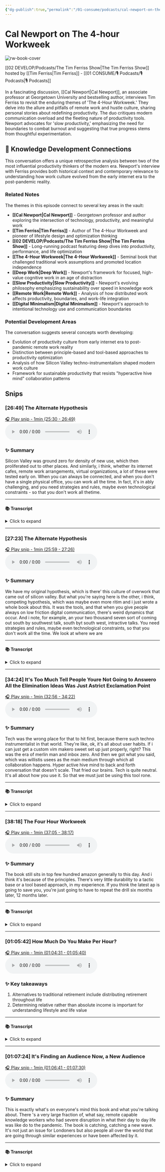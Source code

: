 ```yaml
---
{"dg-publish":true,"permalink":"/01-consume/podcasts/cal-newport-on-the-4-hour-workweek/","title":"Cal Newport on The 4-Hour Workweek","tags":["podcasts","productivity","work-life-balance","deep-work","remote-work","slow-productivity","technology-criticism"],"created":"2023-02-15","updated":"2025-07-27"}
---
```


# Cal Newport on The 4-hour Workweek

![rw-book-cover](https://images.weserv.nl/?url=https%3A%2F%2Fcontent.production.cdn.art19.com%2Fimages%2F69%2F10%2F10%2Ffb%2F691010fb-625e-4abe-993c-a57228b28dbe%2F91cb53ae0d5dbb379b9dffecf0a772593891d0d09bbe6d90ee746edbdb79e3ec75584f2ceb8260e9f675a90c05419b9b99842a76905b686f0f51c1a9d3e227ab.jpeg&w=300&h=300)

[[02 DEVELOP/Podcasts/The Tim Ferriss Show\|The Tim Ferriss Show]] hosted by [[Tim Ferriss\|Tim Ferriss]] - [[01 CONSUME/🎙️ Podcasts/🎙️ Podcasts\|🎙️ Podcasts]]

In a fascinating discussion, [[Cal Newport\|Cal Newport]], an associate professor at Georgetown University and bestselling author, interviews Tim Ferriss to revisit the enduring themes of 'The 4-Hour Workweek.' They delve into the allure and pitfalls of remote work and hustle culture, sharing personal stories about redefining productivity. The duo critiques modern communication overload and the fleeting nature of productivity tools. Newport advocates for 'slow productivity,' emphasizing the need for boundaries to combat burnout and suggesting that true progress stems from thoughtful experimentation.

## 🧠 Knowledge Development Connections

This conversation offers a unique retrospective analysis between two of the most influential productivity thinkers of the modern era. Newport's interview with Ferriss provides both historical context and contemporary relevance to understanding how work culture evolved from the early internet era to the post-pandemic reality.

### Related Notes

The themes in this episode connect to several key areas in the vault:

- **[[Cal Newport\|Cal Newport]]** - Georgetown professor and author exploring the intersection of technology, productivity, and meaningful work
- **[[Tim Ferriss\|Tim Ferriss]]** - Author of The 4-Hour Workweek and pioneer of lifestyle design and optimization thinking
- **[[02 DEVELOP/Podcasts/The Tim Ferriss Show\|The Tim Ferriss Show]]** - Long-running podcast featuring deep dives into productivity, performance, and life optimization
- **[[The 4-Hour Workweek\|The 4-Hour Workweek]]** - Seminal book that challenged traditional work assumptions and promoted location independence
- **[[Deep Work\|Deep Work]]** - Newport's framework for focused, high-value cognitive work in an age of distraction
- **[[Slow Productivity\|Slow Productivity]]** - Newport's evolving philosophy emphasizing sustainability over speed in knowledge work
- **[[Remote Work\|Remote Work]]** - Analysis of how distributed work affects productivity, boundaries, and work-life integration
- **[[Digital Minimalism\|Digital Minimalism]]** - Newport's approach to intentional technology use and communication boundaries

### Potential Development Areas

The conversation suggests several concepts worth developing:
- Evolution of productivity culture from early internet era to post-pandemic remote work reality
- Distinction between principle-based and tool-based approaches to productivity optimization
- Analysis of how Silicon Valley techno-instrumentalism shaped modern work culture
- Framework for sustainable productivity that resists "hyperactive hive mind" collaboration patterns


## Snips


### [26:49] The Alternate Hypothesis


[🎧 Play snip - 1min️ (25:30 - 26:49)](https://share.snipd.com/snip/4647d5d4-513c-4506-b033-2dd86d84aff4)
<audio controls> <source src="https://rss.art19.com/episodes/b481ac6a-1bb1-42f2-990c-a79d7aacc6d1.mp3?rss_browser=BAhJIgpTbmlwZAY6BkVU--7de01baece82063bda1cca2dc0d698735fdbe34a#t=25:30,26:49"> </audio>




### ✨ Summary
Silicon Valley was ground zero for density of new use, which then proliferated out to other places. And similarly, i think, whether its internet cafes, remote work arrangements, virtual organizations, a lot of these were tested early on. When you can always be connected, and when you don't have a single physical office, you can work all the time. In fact, it's in ably challenging, and you need strategies and rules, maybe even technological constraints - so that you don't work all thetime.


---




#### 📚 Transcript
<details>
<summary>Click to expand</summary>
<blockquote><b>Tim Ferriss</b><br/><br/>And similarly, I think whether it's internet cafes, remote work arrangements, virtual organizations, a lot of these were tested early on. And you also had people buying tools and iPhones and so on, although iPhone may have come later, with a certain density in Silicon Valley. And when you have all of those tools and you have certain cultural norms, but they're enabled by a certain pervasive technology fetish, if we look at where we are now, it's easiest way To make the point that when you can always be connected and when you don't have a single physical office, you can work all the time. And in fact, it's incredibly challenging and you need strategies and rules, maybe even technological constraints so that you don't work all the time. It bleeds over. And I think that's a byproduct of not just the culture and the narrative, although that's a big piece of it. It's also a byproduct of Silicon Valley at the time, at least being sort of ground zero for density of new tech use, which then proliferated out to other places.</blockquote><br/><blockquote><b>Cal Newport</b><br/><br/>I like this because I think it's the alternate hypothesis, and it's a hobby horse hypothesis</blockquote>
</details>



---


### [27:23] The Alternate Hypothesis


[🎧 Play snip - 1min️ (25:59 - 27:26)](https://share.snipd.com/snip/92449178-148b-47a2-a79a-aba70971ff42)
<audio controls> <source src="https://rss.art19.com/episodes/b481ac6a-1bb1-42f2-990c-a79d7aacc6d1.mp3?rss_browser=BAhJIgpTbmlwZAY6BkVU--7de01baece82063bda1cca2dc0d698735fdbe34a#t=25:59,27:26"> </audio>




### ✨ Summary
We have my original hypothesis, which is there' this culture of overwork that came out of silicon valley. But what you're saying here is the other, i think, competing hypothesis, which was maybe even more ritim and i just wrote a whole book about this. It was the tools, and that when you give people always on low friction digital communication, there's weird dynamics that occur. And i note, for example, an your two thousand seven sort of coming out south by southwest talk, south byt south west, intractive talks. You need strategies and rules, maybe even technological constraints, so that you don't work all the time. We look at where we are


---




#### 📚 Transcript
<details>
<summary>Click to expand</summary>
<blockquote><b>Tim Ferriss</b><br/><br/>We look at where we are now, it's easiest way to make the point that when you can always be connected and when you don't have a single physical office, you can work all the time. And in fact, it's incredibly challenging and you need strategies and rules, maybe even technological constraints so that you don't work all the time. It bleeds over. And I think that's a byproduct of not just the culture and the narrative, although that's a big piece of it. It's also a byproduct of Silicon Valley at the time, at least being sort of ground zero for density of new tech use, which then proliferated out to other places.</blockquote><br/><blockquote><b>Cal Newport</b><br/><br/>I like this because I think it's the alternate hypothesis, and it's a hobby horse hypothesis of mine, that the other way to understand people getting more busy, work seeming less sustainable, We have my original hypothesis, which is there's this culture of overwork that came out of Silicon Valley. But what you're saying here is the other, I think, competing hypothesis, which is maybe even more right. I mean, I just wrote a whole book about this. It was the tools. And that when you give people always on low friction digital communication, there's weird dynamics that occur. And I note, for example, in your 2007 sort of coming out South by Southwest talk, South by Southwest interactive I want to get to as sort of the core of this book's release. And I just re-listened to it. Email</blockquote>
</details>



---


### [34:24] It's Too Much Tell People Youre Not Going to Answero All the Elimination Ideas Was Just Astrict Exclamation Point


[🎧 Play snip - 1min️ (32:56 - 34:22)](https://share.snipd.com/snip/769000af-7cdd-496a-a4d4-e594639a857a)
<audio controls> <source src="https://rss.art19.com/episodes/b481ac6a-1bb1-42f2-990c-a79d7aacc6d1.mp3?rss_browser=BAhJIgpTbmlwZAY6BkVU--7de01baece82063bda1cca2dc0d698735fdbe34a#t=32:56,34:22"> </audio>




### ✨ Summary
Tech was the wrong place for that to hit first, because therre such techno instrumentalist in that world. They're like, ok, it's all about user habits. If i can just get a custom vim makero sweet set up just properly, right? This was the era of merlin man and inbox zero. And then we got what you said, which was willistis usees as the main medium through which all collaboration happens. Hyper active hive mind to back and forth conversation that doesn't scale. That fried our brains. Tech is quite neutral. It's all about how you use it. So that we must just be using this tool rone.


---




#### 📚 Transcript
<details>
<summary>Click to expand</summary>
<blockquote><b>Cal Newport</b><br/><br/>Hard to find now, but I used to have people were posting notes, their notes from your session. And the email, it's too much. Tell people you're not going to answer. All of that elimination ideas was just asterisk, exclamation point, scroble's interview with you. Let's get into the email. You definitely felt that. This is where that tipping point was happening, but no one was yet saying this was unsustainable. My whole theory on this is that when I went back and did all the research on email spread, it spreads in the early 90s because we needed more cost-effective asynchronous communication. It was replacing fax machines and voicemail, and it's cheaper, and it did it well, and it's good for that. And then we got what you said, which was, well, let's just use this as the main medium through which all collaboration happens. Hyperactive, hive-minded, back-and conversation, that doesn't scale. That fried our brains, and tech got there first. But the problem was tech was the wrong place for that to hit first because they're such techno-instrumentalists in that world. They're like, okay, it's all about user habits. If I can just get a custom Vim macro suite set up just properly, right? This was the era of Merlin Mann and Inbox Zero that like if email is a problem, it's because I don't have the right setup. I don't have the right configuration. I don't have the right processing system. And so they were going at it by saying, I'll just build better tools because the tech people, tech is quite neutral. It's all about how you use it. So they're like, we must just be using this tool wrong.</blockquote>
</details>



---


### [38:18] The Four Hour Workweek


[🎧 Play snip - 1min️ (37:05 - 38:17)](https://share.snipd.com/snip/fc64a2ac-9d89-4b13-b822-17b211cf8f78)
<audio controls> <source src="https://rss.art19.com/episodes/b481ac6a-1bb1-42f2-990c-a79d7aacc6d1.mp3?rss_browser=BAhJIgpTbmlwZAY6BkVU--7de01baece82063bda1cca2dc0d698735fdbe34a#t=37:05,38:17"> </audio>




### ✨ Summary
The book still sits in top few hundred amazon generally to this day. And i think it's because of the principles. There's very little durability to a tactic base or a tool based approach, in my experience. If you think the latest ap is going to save you, you're just going to have to repeat the drill six months later, 12 months later.


---




#### 📚 Transcript
<details>
<summary>Click to expand</summary>
<blockquote><b>Tim Ferriss</b><br/><br/>And I think that's why even now, since you just read it last week, I mean, you can say as credibly as anyone that the resources in the four-hour workweek are out of date. And many of the examples, how to market test, how to launch what people would now call an MVP have all changed. But the book still sits in the top few hundred on Amazon generally to this day, somewhere in the top thousand. And I think it's because of the principles. It's because the principles and the stories and the pain are still present and can still be used, or in the case of the pain, minimized by kind of revisiting the fundamentals.</blockquote><br/><blockquote><b>Cal Newport</b><br/><br/>Right. You're saying it's not go to my PC and TV Wiki fans?</blockquote><br/><blockquote><b>Tim Ferriss</b><br/><br/>That's right. That's right. Yeah, those are no longer relevant. And this is actually a great point. If you think the latest app is going to save you, you're just going to have to repeat the drill six months later, 12 months later. There's very little durability to a tactic-based or a tool-based approach, in my experience. Right.</blockquote>
</details>



---


### [01:05:42] How Much Do You Make Per Hour?


[🎧 Play snip - 1min️ (01:04:31 - 01:05:40)](https://share.snipd.com/snip/247cb664-9468-4be7-9abc-a52ddbf38785)
<audio controls> <source src="https://rss.art19.com/episodes/b481ac6a-1bb1-42f2-990c-a79d7aacc6d1.mp3?rss_browser=BAhJIgpTbmlwZAY6BkVU--7de01baece82063bda1cca2dc0d698735fdbe34a#t=01:04:31,01:05:40"> </audio>




### ✨ Key takeaways
1. Alternatives to traditional retirement include distributing retirement throughout life
2. Determining relative rather than absolute income is important for understanding lifestyle and life value


---




#### 📚 Transcript
<details>
<summary>Click to expand</summary>
<blockquote><b>Tim Ferriss</b><br/><br/>And then offering alternatives like mini-retirements and sort of distributing retirement throughout life since long life is not guaranteed. And there are all sorts of other issues with assuming you'll have enough for retirement with no income, et cetera. There are others that I'm just going to mention because they may be interesting to take a closer look at. One would also be, and this is very relevant now, that, well, two things. One is that there's absolute and then relative income. So determining how much you make per hour is actually quite important in the sense that it's easy to say, so-and makes $200,000 a year, so-and makes $75,000 a year, another person makes $500,000 a year. Therefore, the last example is the most successful and no doubt they have the greatest lifestyle output for what they make. But the lifestyle or life value of each unit, each dollar is really dependent on other factors and to what degree you control them. The where, with whom, how, etc. Determines a lot of that,</blockquote>
</details>



---


### [01:07:24] It's Finding an Audience Now, a New Audience


[🎧 Play snip - 1min️ (01:06:41 - 01:07:30)](https://share.snipd.com/snip/6868454d-29c7-4e55-9cdf-2b8ae72c27de)
<audio controls> <source src="https://rss.art19.com/episodes/b481ac6a-1bb1-42f2-990c-a79d7aacc6d1.mp3?rss_browser=BAhJIgpTbmlwZAY6BkVU--7de01baece82063bda1cca2dc0d698735fdbe34a#t=01:06:41,01:07:30"> </audio>




### ✨ Summary
This is exactly what's on everyone's mind this book and what you're talking about. There 's a very large fraction of, what say, remote capable knowledge workers who had severe disruption in what their day to day life was like do to the pandemic. The book is catching, catching a new wave. It's not just an issue for Londoners but also people all over the world that are going through similar experiences or have been affected by it.


---




#### 📚 Transcript
<details>
<summary>Click to expand</summary>
<blockquote><b>Cal Newport</b><br/><br/>Let's pull on that thread, in particular a thread about today. This message was 15 years ago, work is unsustainable. Be willing to consider radical changes to what work is and what role it plays in your life. There's the mystery of why that warning shot was somewhat ignored in the semi-immediate aftermath, which I'll get back to in a second. But we fast forward to today, especially COVID post-pandemic. As someone who's writing about these topics right now, this is exactly what's on everyone's mind. This book and what you're talking about, everyone is going through, not everyone, but there's a very large fraction of, let's say, remote capable knowledge workers who had severe Disruption in what their day-to life was like due to the pandemic who are going through the thinking. You mentioned before, you're seeing the book is catching, not catching a new wave,</blockquote>
</details>


